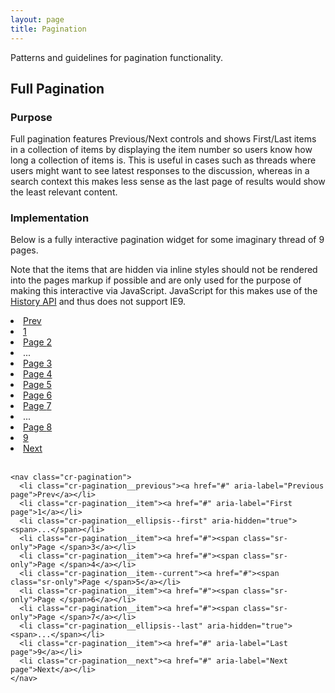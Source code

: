 ```yaml
---
layout: page
title: Pagination
---
```


Patterns and guidelines for pagination functionality.

## Full Pagination

### Purpose
Full pagination features Previous/Next controls and shows First/Last items in a collection of items by displaying the item number so users know how long a collection of items is. This is useful in cases such as threads where users might want to see latest responses to the discussion, whereas in a search context this makes less sense as the last page of results would show the least relevant content.

### Implementation
Below is a fully interactive pagination widget for some imaginary thread of 9 pages.

Note that the items that are hidden via inline styles should not be rendered into the pages markup if possible and are only used for the purpose of making this interactive via JavaScript. JavaScript for this makes use of the [History API](https://developer.mozilla.org/en-US/docs/Web/API/History_API) and thus does not support IE9.

<nav class="cr-pagination">
  <li class="cr-pagination__previous"><a href="#" aria-label="Previous page">Prev</a></li>
  <li class="cr-pagination__item is-first-item"><a href="#" aria-label="First page">1</a></li>
  <li class="cr-pagination__item"><a href="#"><span class="sr-only">Page </span>2</a></li>
  <li class="cr-pagination__ellipsis" aria-hidden="true"><span>...</span></li>
  <li class="cr-pagination__item"><a href="#"><span class="sr-only">Page </span>3</a></li>
  <li class="cr-pagination__item"><a href="#"><span class="sr-only">Page </span>4</a></li>
  <li class="cr-pagination__item"><a href="#"><span class="sr-only">Page </span>5</a></li>
  <li class="cr-pagination__item"><a href="#"><span class="sr-only">Page </span>6</a></li>
  <li class="cr-pagination__item"><a href="#"><span class="sr-only">Page </span>7</a></li>
  <li class="cr-pagination__ellipsis" aria-hidden="true"><span>...</span></li>
  <li class="cr-pagination__item"><a href="#"><span class="sr-only">Page </span>8</a></li>
  <li class="cr-pagination__item is-last-item"><a href="#" aria-label="Last page">9</a></li>
  <li class="cr-pagination__next"><a href="#" aria-label="Next page">Next</a></li>
</nav>
<br />
<pre><code>&lt;nav class="cr-pagination"&gt;
  &lt;li class="cr-pagination__previous"&gt;&lt;a href="#" aria-label="Previous page"&gt;Prev&lt;/a&gt;&lt;/li&gt;
  &lt;li class="cr-pagination__item"&gt;&lt;a href="#" aria-label="First page"&gt;1&lt;/a&gt;&lt;/li&gt;
  &lt;li class="cr-pagination__ellipsis--first" aria-hidden="true"&gt;&lt;span&gt;...&lt;/span&gt;&lt;/li&gt;
  &lt;li class="cr-pagination__item"&gt;&lt;a href="#"&gt;&lt;span class="sr-only"&gt;Page &lt;/span&gt;3&lt;/a&gt;&lt;/li&gt;
  &lt;li class="cr-pagination__item"&gt;&lt;a href="#"&gt;&lt;span class="sr-only"&gt;Page &lt;/span&gt;4&lt;/a&gt;&lt;/li&gt;
  &lt;li class="cr-pagination__item--current"&gt;&lt;a href="#"&gt;&lt;span class="sr-only"&gt;Page &lt;/span&gt;5&lt;/a&gt;&lt;/li&gt;
  &lt;li class="cr-pagination__item"&gt;&lt;a href="#"&gt;&lt;span class="sr-only"&gt;Page &lt;/span&gt;6&lt;/a&gt;&lt;/li&gt;
  &lt;li class="cr-pagination__item"&gt;&lt;a href="#"&gt;&lt;span class="sr-only"&gt;Page &lt;/span&gt;7&lt;/a&gt;&lt;/li&gt;
  &lt;li class="cr-pagination__ellipsis--last" aria-hidden="true"&gt;&lt;span&gt;...&lt;/span&gt;&lt;/li&gt;
  &lt;li class="cr-pagination__item"&gt;&lt;a href="#" aria-label="Last page"&gt;9&lt;/a&gt;&lt;/li&gt;
  &lt;li class="cr-pagination__next"&gt;&lt;a href="#" aria-label="Next page"&gt;Next&lt;/a&gt;&lt;/li&gt;
&lt;/nav&gt;</code></pre>
